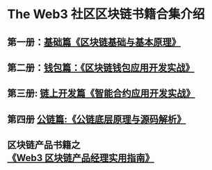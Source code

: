 # The Web3 社区区块链书籍合集介绍


## 第一册：[基础篇《区块链基础与基本原理》](https://x.com/0xtheweb3/status/1883830328030298551)

## 第二册：[钱包篇：《区块链钱包应用开发实战》](https://x.com/0xtheweb3/status/1884583091366510773)

## 第三册: [链上开发篇《智能合约应用开发实战》](https://x.com/0xtheweb3/status/1885244405709496735)

## 第四册 [公链篇:《公链底层原理与源码解析》](https://x.com/0xtheweb3/status/1885864350134796538)

## 区块链产品书籍之[《Web3 区块链产品经理实用指南》](https://x.com/0xtheweb3/status/1887517167270482267)
